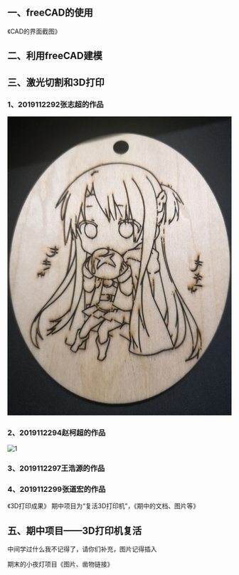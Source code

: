 ## 一、freeCAD的使用
《CAD的界面截图》
## 二、利用freeCAD建模
## 三、激光切割和3D打印
### 1、2019112292张志超的作品
![激光切割](https://github.com/MononobenoFuto/SoDoI/blob/main/3dprinting-laser/2019112292%E5%BC%A0%E5%BF%97%E8%B6%85/1624249522405.jpg?raw=true)
### 2、2019112294赵柯超的作品
![1]()
### 3、2019112297王浩源的作品
### 4、2019112299张道宏的作品
《3D打印成果》
期中项目为“复活3D打印机”，《期中的文档、图片等》
## 五、期中项目——3D打印机复活
中间学过什么我不记得了，请你们补充，图片记得插入


期末的小夜灯项目《图片、凿物链接》
